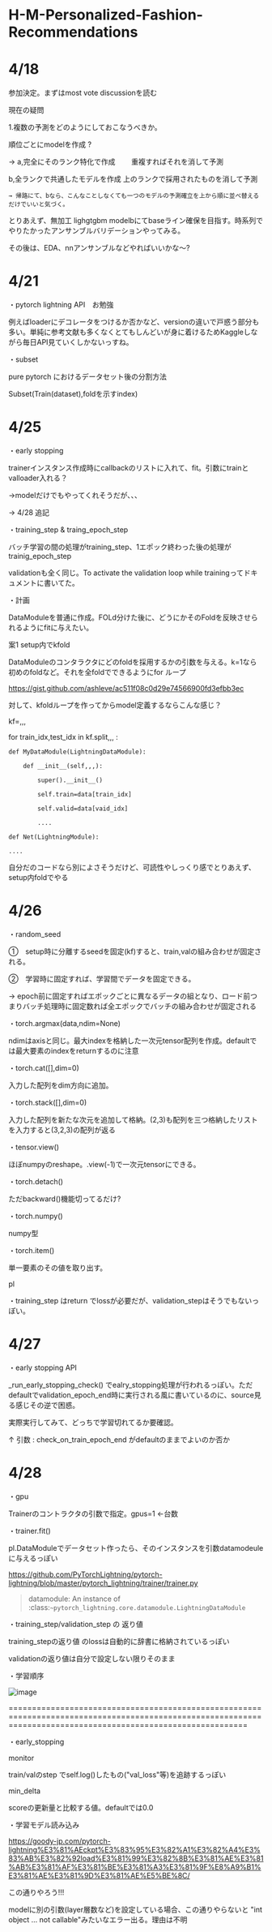 # H-M-Personalized-Fashion-Recommendations


# 4/18
参加決定。まずはmost vote discussionを読む

現在の疑問

1.複数の予測をどのようにしておこなうべきか。

順位ごとにmodelを作成 ?

→ a,完全にそのランク特化で作成
　　重複すればそれを消して予測
  　
  
  b,全ランクで共通したモデルを作成
    上のランクで採用されたものを消して予測
    
    → 帰路にて、bなら、こんなことしなくても一つのモデルの予測確立を上から順に並べ替えるだけでいいと気づく。
    
 
とりあえず、無加工 lighgtgbm modelbにてbaseライン確保を目指す。時系列でやりたかったアンサンブルバリデーションやってみる。

その後は、EDA、nnアンサンブルなどやればいいかな～?
   


# 4/21

・pytorch lightning API　お勉強

例えばloaderにデコレータをつけるか否かなど、versionの違いで戸惑う部分も多い。単純に参考文献も多くなくとてもしんどいが身に着けるためKaggleしながら毎日API見ていくしかないっすね。

・subset

pure pytorch におけるデータセット後の分割方法

Subset(Train(dataset),foldを示すindex)



# 4/25

・early stopping

trainerインスタンス作成時にcallbackのリストに入れて、fit。引数にtrainとvalloader入れる？

→modelだけでもやってくれそうだが、、、

→ 4/28 追記


・training_step & traing_epoch_step

バッチ学習の間の処理がtraining_step、1エポック終わった後の処理がtrainig_epoch_step

validationも全く同じ。To activate the validation loop while trainingってドキュメントに書いてた。




・計画

DataModuleを普通に作成。FOLd分けた後に、どうにかそのFoldを反映させられるようにfitに与えたい。

案1 setup内でkfold

DataModuleのコンタラクタにどのfoldを採用するかの引数を与える。k=1なら初めのfoldなど。それを全foldでできるようにfor ループ

https://gist.github.com/ashleve/ac511f08c0d29e74566900fd3efbb3ec


対して、kfoldループを作ってからmodel定義するならこんな感じ？

kf=,,,

for train_idx,test_idx in kf.split,,, :

    def MyDataModule(LightningDataModule):
    
        def __init__(self,,,):
        
            super().__init__()
            
            self.train=data[train_idx]
            
            self.valid=data[vaid_idx]
            
            ....
            
    def Net(LightningModule):
    
    ....
   
   
  
  自分だのコードなら別によさそうだけど、可読性やしっくり感でとりあえず、setup内foldでやる
    

# 4/26

・random_seed

①　setup時に分離するseedを固定(kf)すると、train,valの組み合わせが固定される。

②　学習時に固定すれば、学習間でデータを固定できる。

   → epoch前に固定すればエポックごとに異なるデータの組となり、ロード前つまりバッチ処理時に固定数れば全エポックでバッチの組み合わせが固定される


・torch.argmax(data,ndim=None)

ndimはaxisと同じ。最大indexを格納した一次元tensor配列を作成。defaultでは最大要素のindexをreturnするのに注意


・torch.cat([],dim=0)

入力した配列をdim方向に追加。



・torch.stack([],dim=0)

入力した配列を新たな次元を追加して格納。(2,3)も配列を三つ格納したリストを入力すると(3,2,3)の配列が返る


・tensor.view()

ほぼnumpyのreshape。.view(-1)で一次元tensorにできる。


・torch.detach()

ただbackward()機能切ってるだけ?

・torch.numpy()

numpy型

・torch.item()

単一要素のその値を取り出す。


pl

・training_step はreturn でlossが必要だが、validation_stepはそうでもないっぽい。




# 4/27

・early stopping API

_run_early_stopping_check() でealry_stopping処理が行われるっぽい。ただdefaultでvalidation_epoch_end時に実行される風に書いているのに、source見る感じその逆で困惑。

実際実行してみて、どっちで学習切れてるか要確認。

↑ 引数 : check_on_train_epoch_end がdefaultのままでよいのか否か


# 4/28

・gpu

Trainerのコントラクタの引数で指定。gpus=1 ←台数

・trainer.fit()

pl.DataModuleでデータセット作ったら、そのインスタンスを引数datamodeuleに与えるっぽい

https://github.com/PyTorchLightning/pytorch-lightning/blob/master/pytorch_lightning/trainer/trainer.py

>  datamodule: An instance of :class:`~pytorch_lightning.core.datamodule.LightningDataModule`



・training_step/validation_step の 返り値

training_stepの返り値 のlossは自動的に辞書に格納されているっぽい

validationの返り値は自分で設定しない限りそのまま


・学習順序

![image](https://user-images.githubusercontent.com/92427575/165779040-bc5a3015-4dad-451f-b476-912e4f4f1529.png)






===============================================================================================================================================================


・early_stopping

monitor

train/valのstep でself.log()したもの("val_loss"等)を追跡するっぽい

min_delta

scoreの更新量と比較する値。defaultでは0.0


・学習モデル読み込み

https://goody-jp.com/pytorch-lightning%E3%81%AEckpt%E3%83%95%E3%82%A1%E3%82%A4%E3%83%AB%E3%82%92load%E3%81%99%E3%82%8B%E3%81%AE%E3%81%AB%E3%81%AF%E3%81%BE%E3%81%A3%E3%81%9F%E8%A9%B1%E3%81%AE%E3%81%9D%E3%81%AE%E5%BE%8C/

この通りやろう!!!

modelに別の引数(layer層数など)を設定している場合、この通りやらないと "int object ... not callable"みたいなエラー出る。理由は不明





